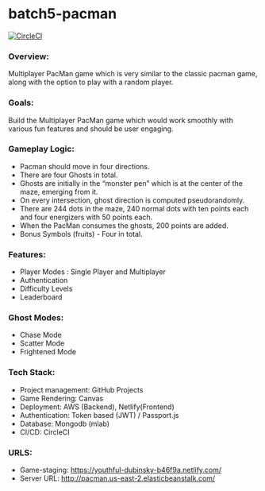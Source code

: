 # batch5-pacman
[![CircleCI](https://circleci.com/gh/pesto-students/batch5-pacman.svg?style=svg)](https://circleci.com/gh/pesto-students/batch5-pacman)

### Overview:

Multiplayer PacMan game which is very similar to the classic pacman game, along with the option to play with a random player.

### Goals:

Build the Multiplayer PacMan game which would work smoothly with various fun features and should be user engaging.

### Gameplay Logic:
 - Pacman should move in four directions. 
 - There are four Ghosts in total.
 - Ghosts are initially in the “monster pen”  which is at the center of the maze, emerging from it.
 - On every intersection, ghost direction is computed pseudorandomly.
 - There are 244 dots in the maze, 240 normal dots with ten points each and four energizers with 50 points each.
 - When the PacMan consumes the ghosts, 200 points are added.
 - Bonus Symbols (fruits) - Four in total.


### Features:
 - Player Modes : Single Player and Multiplayer
 - Authentication
 - Difficulty Levels
 - Leaderboard

### Ghost Modes:
- Chase Mode
- Scatter Mode
- Frightened Mode


### Tech Stack: 

- Project management: GitHub Projects
- Game Rendering: Canvas
- Deployment: AWS (Backend), Netlify(Frontend)
- Authentication: Token based (JWT) / Passport.js
- Database: Mongodb (mlab)
- CI/CD: CircleCI

### URLS: 

- Game-staging: https://youthful-dubinsky-b46f9a.netlify.com/
- Server URL: http://pacman.us-east-2.elasticbeanstalk.com/